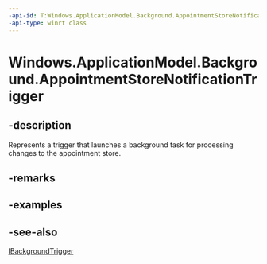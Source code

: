 ```yaml
---
-api-id: T:Windows.ApplicationModel.Background.AppointmentStoreNotificationTrigger
-api-type: winrt class
---
```


<!-- Class syntax.
public class AppointmentStoreNotificationTrigger : Windows.ApplicationModel.Background.IAppointmentStoreNotificationTrigger, Windows.ApplicationModel.Background.IBackgroundTrigger
-->

# Windows.ApplicationModel.Background.AppointmentStoreNotificationTrigger

## -description
Represents a trigger that launches a background task for processing changes to the appointment store.

## -remarks

## -examples

## -see-also
[IBackgroundTrigger](ibackgroundtrigger.md)